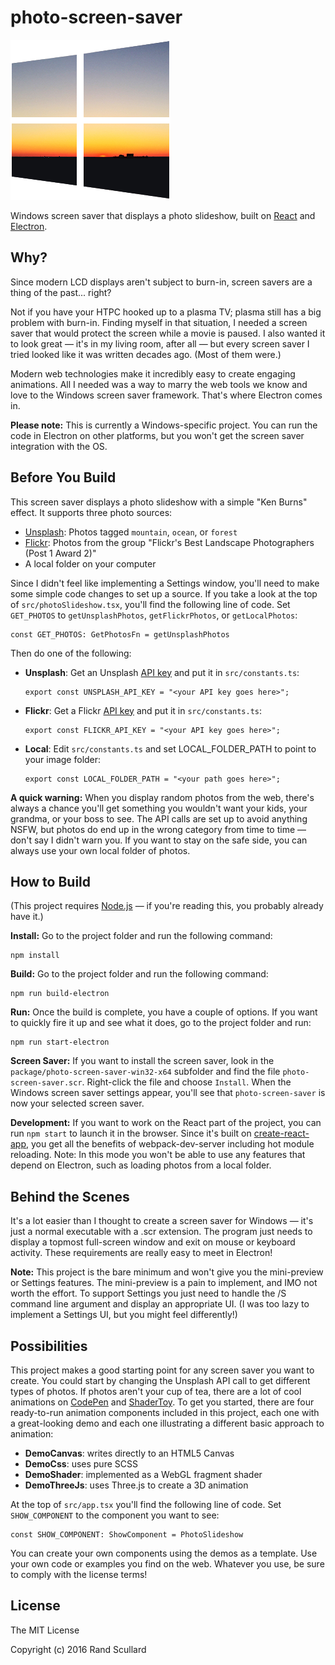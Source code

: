 # photo-screen-saver

![icon.png](readme/icon.png)

Windows screen saver that displays a photo slideshow, built on
<a href="https://reactjs.org/">React</a> and <a href="http://electron.atom.io/">Electron</a>.

## Why?

Since modern LCD displays aren't subject to burn-in, screen savers are a thing of the past... right?

Not if you have your HTPC hooked up to a plasma TV; plasma still has a big problem with burn-in.
Finding myself in that situation, I needed a screen saver that would protect the screen while a
movie is paused. I also wanted it to look great &mdash; it's in my living room, after all &mdash;
but every screen saver I tried looked like it was written decades ago. (Most of them were.)

Modern web technologies make it incredibly easy to create engaging animations. All I needed was a
way to marry the web tools we know and love to the Windows screen saver framework. That's where
Electron comes in.

**Please note:** This is currently a Windows-specific project. You can run the code in Electron on
other platforms, but you won't get the screen saver integration with the OS.

## Before You Build

This screen saver displays a photo slideshow with a simple "Ken Burns" effect. It supports three
photo sources:

* <a href="https://unsplash.com/">Unsplash</a>: Photos tagged `mountain`, `ocean`, or `forest`
* <a href="https://www.flickr.com/">Flickr</a>: Photos from the group "Flickr's Best Landscape
  Photographers (Post 1 Award 2)"
* A local folder on your computer

Since I didn't feel like implementing a Settings window, you'll need to make some simple code
changes to set up a source. If you take a look at the top of `src/photoSlideshow.tsx`, you'll find
the following line of code. Set `GET_PHOTOS` to `getUnsplashPhotos`, `getFlickrPhotos`, or
`getLocalPhotos`:

    const GET_PHOTOS: GetPhotosFn = getUnsplashPhotos

Then do one of the following:

* **Unsplash**: Get an Unsplash <a
  href="https://unsplash.com/documentation#creating-a-developer-account">API key</a> and put it in
  `src/constants.ts`:

      export const UNSPLASH_API_KEY = "<your API key goes here>";

* **Flickr**: Get a Flickr <a href="https://www.flickr.com/services/apps/create/apply">API key</a> and
  put it in `src/constants.ts`:

      export const FLICKR_API_KEY = "<your API key goes here>";

* **Local**: Edit `src/constants.ts` and set LOCAL_FOLDER_PATH to point to your image folder:

      export const LOCAL_FOLDER_PATH = "<your path goes here>";

**A quick warning:** When you display random photos from the web, there's always a chance you'll get
something you wouldn't want your kids, your grandma, or your boss to see. The API calls are set
up to avoid anything NSFW, but photos do end up in the wrong category from time to time &mdash;
don't say I didn't warn you. If you want to stay on the safe side, you can always use your own local
folder of photos.

## How to Build

(This project requires <a href="https://nodejs.org">Node.js</a> &mdash; if you're reading
this, you probably already have it.)

**Install:** Go to the project folder and run the following command:

    npm install

**Build:** Go to the project folder and run the following command:

    npm run build-electron

**Run:** Once the build is complete, you have a couple of options. If you want to quickly fire it up
and see what it does, go to the project folder and run:

    npm run start-electron

**Screen Saver:** If you want to install the screen saver, look in the
`package/photo-screen-saver-win32-x64` subfolder and find the file `photo-screen-saver.scr`.
Right-click the file and choose `Install`. When the Windows screen saver settings appear, you'll see
that `photo-screen-saver` is now your selected screen saver.

**Development:** If you want to work on the React part of the project, you can run `npm start` to
launch it in the browser. Since it's built on
<a href="https://create-react-app.dev/">create-react-app</a>, you get all the benefits of
webpack-dev-server including hot module reloading. Note: In this mode you won't be able to use any
features that depend on Electron, such as loading photos from a local folder.

## Behind the Scenes

It's a lot easier than I thought to create a screen saver for Windows &mdash; it's just a normal
executable with a .scr extension. The program just needs to display a topmost full-screen window and
exit on mouse or keyboard activity. These requirements are really easy to meet in Electron!

**Note:** This project is the bare minimum and won't give you the mini-preview or Settings features.
The mini-preview is a pain to implement, and IMO not worth the effort. To support Settings you just
need to handle the /S command line argument and display an appropriate UI. (I was too lazy to
implement a Settings UI, but you might feel differently!)

## Possibilities

This project makes a good starting point for any screen saver you want to create. You could start by
changing the Unsplash API call to get different types of photos. If photos aren't your cup of tea,
there are a lot of cool animations on <a href="https://codepen.io/">CodePen</a> and <a
href="https://www.shadertoy.com/">ShaderToy</a>. To get you started, there are four ready-to-run
animation components included in this project, each one with a great-looking demo and each one
illustrating a different basic approach to animation:

* **DemoCanvas**: writes directly to an HTML5 Canvas
* **DemoCss**: uses pure SCSS
* **DemoShader**: implemented as a WebGL fragment shader
* **DemoThreeJs**: uses Three.js to create a 3D animation

At the top of `src/app.tsx` you'll find the following line of code. Set `SHOW_COMPONENT` to the
component you want to see:

    const SHOW_COMPONENT: ShowComponent = PhotoSlideshow

You can create your own components using the demos as a template. Use your own code or examples you
find on the web. Whatever you use, be sure to comply with the license terms!

## License

The MIT License

Copyright (c) 2016 Rand Scullard

